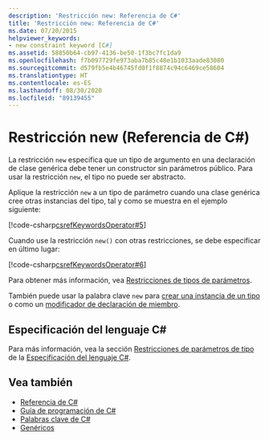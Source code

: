 ```yaml
---
description: 'Restricción new: Referencia de C#'
title: 'Restricción new: Referencia de C#'
ms.date: 07/20/2015
helpviewer_keywords:
- new constraint keyword [C#]
ms.assetid: 58850b64-cb97-4136-be50-1f3bc7fc1da9
ms.openlocfilehash: f7b097729fe973aba7b85c48e1b1033aade83080
ms.sourcegitcommit: d579fb5e4b46745fd0f1f8874c94c6469ce58604
ms.translationtype: HT
ms.contentlocale: es-ES
ms.lasthandoff: 08/30/2020
ms.locfileid: "89139455"
---
```

# <a name="new-constraint-c-reference"></a>Restricción new (Referencia de C#)

La restricción `new` especifica que un tipo de argumento en una declaración de clase genérica debe tener un constructor sin parámetros público. Para usar la restricción `new`, el tipo no puede ser abstracto.

Aplique la restricción `new` a un tipo de parámetro cuando una clase genérica cree otras instancias del tipo, tal y como se muestra en el ejemplo siguiente:

[!code-csharp[csrefKeywordsOperator#5](~/samples/snippets/csharp/VS_Snippets_VBCSharp/csrefKeywordsOperator/CS/csrefKeywordsOperators.cs#5)]

Cuando use la restricción `new()` con otras restricciones, se debe especificar en último lugar:

[!code-csharp[csrefKeywordsOperator#6](~/samples/snippets/csharp/VS_Snippets_VBCSharp/csrefKeywordsOperator/CS/csrefKeywordsOperators.cs#6)]

Para obtener más información, vea [Restricciones de tipos de parámetros](../../programming-guide/generics/constraints-on-type-parameters.md).

También puede usar la palabra clave `new` para [crear una instancia de un tipo](../operators/new-operator.md) o como un [modificador de declaración de miembro](new-modifier.md).

## <a name="c-language-specification"></a>Especificación del lenguaje C#

Para más información, vea la sección [Restricciones de parámetros de tipo](~/_csharplang/spec/classes.md#type-parameter-constraints) de la [Especificación del lenguaje C#](~/_csharplang/spec/introduction.md).

## <a name="see-also"></a>Vea también

- [Referencia de C#](../index.md)
- [Guía de programación de C#](../../programming-guide/index.md)
- [Palabras clave de C#](index.md)
- [Genéricos](../../programming-guide/generics/index.md)
